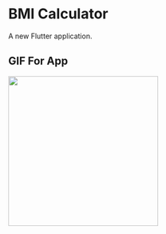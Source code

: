 # BMI Calculator
A new Flutter application.

## GIF For App
<img src ="https://user-images.githubusercontent.com/79010855/107854758-c8b43d00-6e26-11eb-8f80-c4f476b9bb33.gif" width=300/>
